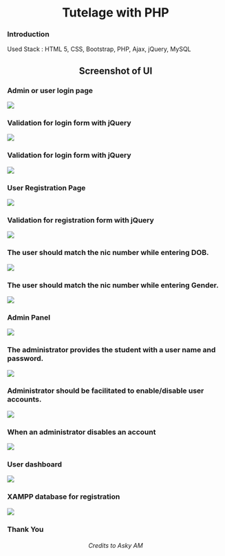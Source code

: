 <h1 align="center">Tutelage with PHP</h1>

### Introduction

<p align="justify"></p>

<p>Used Stack : HTML 5, CSS, Bootstrap, PHP, Ajax, jQuery, MySQL</p>

<h2 align="center">Screenshot of UI</h2>

<h3>Admin or user login page</h3>
<img src="https://user-images.githubusercontent.com/89337309/199294969-07e392c9-6030-4f3e-82d1-749996044a8f.png">

<h3>Validation for login form with jQuery</h3>
<img src="https://user-images.githubusercontent.com/89337309/199295162-7aeb0a1c-95c4-4d3e-abe9-ec326ab33a9e.png">

<h3>Validation for login form with jQuery</h3>
<img src="https://user-images.githubusercontent.com/89337309/199296177-a620cb6e-1ede-42a8-b787-76e8678cd243.png">

<h3>User Registration Page</h3>
<img src="https://user-images.githubusercontent.com/89337309/199296817-0311ca3d-e350-4d7d-8563-5bbe7e503e30.png">

<h3>Validation for registration form with jQuery</h3>
<img src="https://user-images.githubusercontent.com/89337309/199297975-98504dd4-3665-4caf-9f04-4cd4aadf57d5.png">

<h3>The user should match the nic number while entering DOB.</h3>
<img src="https://user-images.githubusercontent.com/89337309/199298369-83084f29-9154-4bf3-a2ca-7b12b1189ca7.png">

<h3>The user should match the nic number while entering Gender.</h3>
<img src="https://user-images.githubusercontent.com/89337309/199299018-1c3da068-9024-48e8-882f-23fc9aa3e892.png">

<h3>Admin Panel</h3>
<img src="https://user-images.githubusercontent.com/89337309/199299197-a3aa4eab-a1f3-45ba-a2f7-00a9e9f73676.png">

<h3>The administrator provides the student with a user name and password. </h3>
<img src="https://user-images.githubusercontent.com/89337309/199299345-18a481da-e41c-4db1-8f4d-74bfedca5b24.png">

<h3>Administrator should be facilitated to enable/disable user accounts.</h3>
<img src="https://user-images.githubusercontent.com/89337309/199301011-572e83a4-2df3-4a52-bdfd-227f90335456.png">

<h3>When an administrator disables an account</h3>
<img src="https://user-images.githubusercontent.com/89337309/199300213-29b972c2-1ab5-4df9-b45b-948a911d33d5.png">

<h3>User dashboard</h3>
<img src="https://user-images.githubusercontent.com/89337309/199305802-062b2409-2c84-491a-80c7-2a71eb2b6bb2.png">

<h3>XAMPP database for registration</h3>
<img src="https://user-images.githubusercontent.com/89337309/199302576-8cd8f1b0-efec-4041-80b1-7cd40a2c8d4d.png">


<h3>Thank You</h3>

<h6 align="center">Credits to Asky AM</h6>



